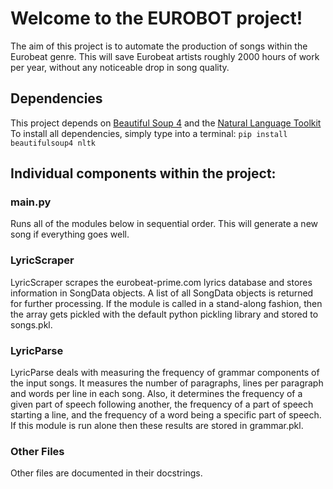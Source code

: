 Welcome to the EUROBOT project!
===============================

The aim of this project is to automate the production of songs within the
Eurobeat genre. This will save Eurobeat artists roughly 2000 hours of work per
year, without any noticeable drop in song quality.

Dependencies
-------------
This project depends on [Beautiful Soup 4][1] and the [Natural Language Toolkit][2]
To install all dependencies, simply type into a terminal:
`pip install beautifulsoup4 nltk`

Individual components within the project:
-----------------------------------------
### main.py
Runs all of the modules below in sequential order. This will generate a new song
if everything goes well.

### LyricScraper
LyricScraper scrapes the eurobeat-prime.com lyrics database and stores
information in SongData objects. A list of all SongData objects is returned for
further processing. If the module is called in a stand-along fashion, then the
array gets pickled with the default python pickling library and stored to
songs.pkl.

### LyricParse
LyricParse deals with measuring the frequency of grammar components of the input
songs. It measures the number of paragraphs, lines per paragraph and words per
line in each song. Also, it determines the frequency of a given part of speech 
following another, the frequency of a part of speech starting a line, and the
frequency of a word being a specific part of speech. If this module is run alone
then these results are stored in grammar.pkl. 

### Other Files
Other files are documented in their docstrings.

[1]: http://www.crummy.com/software/BeautifulSoup/
[2]: http://www.nltk.org/
